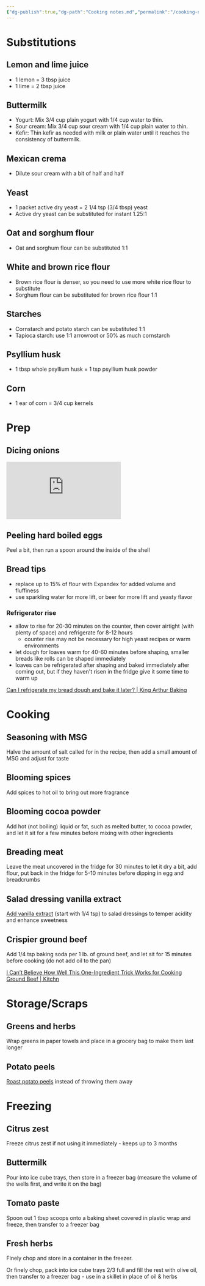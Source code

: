 ```yaml
---
{"dg-publish":true,"dg-path":"Cooking notes.md","permalink":"/cooking-notes/","hide":true,"dgHomeLink":"false","dgShowBacklinks":"false","dgShowLocalGraph":"false","dgShowFileTree":"false","dgEnableSearch":"false"}
---
```



# Substitutions

## Lemon and lime juice

- 1 lemon = 3 tbsp juice
- 1 lime = 2 tbsp juice

## Buttermilk

- Yogurt: Mix 3/4 cup plain yogurt with 1/4 cup water to thin.
- Sour cream: Mix 3/4 cup sour cream with 1/4 cup plain water to thin.
- Kefir: Thin kefir as needed with milk or plain water until it reaches the consistency of buttermilk.

## Mexican crema

- Dilute sour cream with a bit of half and half

## Yeast

- 1 packet active dry yeast = 2 1/4 tsp (3/4 tbsp) yeast
- Active dry yeast can be substituted for instant 1.25:1

## Oat and sorghum flour

- Oat and sorghum flour can be substituted 1:1

## White and brown rice flour

- Brown rice flour is denser, so you need to use more white rice flour to substitute
- Sorghum flour can be substituted for brown rice flour 1:1

## Starches

- Cornstarch and potato starch can be substituted 1:1
- Tapioca starch: use 1:1 arrowroot or 50% as much cornstarch

## Psyllium husk

- 1 tbsp whole psyllium husk = 1 tsp psyllium husk powder

## Corn

- 1 ear of corn = 3/4 cup kernels

# Prep

## Dicing onions

<iframe src="https://www.youtube.com/embed/CwRttSfnfcc" title="YouTube video player" frameborder="0" allow="picture-in-picture" allowfullscreen></iframe>

## Peeling hard boiled eggs

Peel a bit, then run a spoon around the inside of the shell

## Bread tips

- replace up to 15% of flour with Expandex for added volume and fluffiness
- use sparkling water for more lift, or beer for more lift and yeasty flavor

### Refrigerator rise

- allow to rise for 20-30 minutes on the counter, then cover airtight (with plenty of space) and refrigerate for 8-12 hours
    - counter rise may not be necessary for high yeast recipes or warm environments
- let dough for loaves warm for 40-60 minutes before shaping, smaller breads like rolls can be shaped immediately
- loaves can be refrigerated after shaping and baked immediately after coming out, but if they haven't risen in the fridge give it some time to warm up

[Can I refrigerate my bread dough and bake it later? | King Arthur Baking](https://www.kingarthurbaking.com/blog/2021/09/28/how-to-refrigerate-bread-dough-to-bake-later)

# Cooking

## Seasoning with MSG

Halve the amount of salt called for in the recipe, then add a small amount of MSG and adjust for taste

## Blooming spices

Add spices to hot oil to bring out more fragrance

## Blooming cocoa powder

Add hot (not boiling) liquid or fat, such as melted butter, to cocoa powder, and let it sit for a few minutes before mixing with other ingredients

## Breading meat

Leave the meat uncovered in the fridge for 30 minutes to let it dry a bit, add flour, put back in the fridge for 5-10 minutes before dipping in egg and breadcrumbs

## Salad dressing vanilla extract

[Add vanilla extract](https://www.thekitchn.com/vanilla-extract-salad-dressing-tip-23125044) (start with 1/4 tsp) to salad dressings to temper acidity and enhance sweetness

## Crispier ground beef

Add 1/4 tsp baking soda per 1 lb. of ground beef, and let sit for 15 minutes before cooking (do not add oil to the pan)

[I Can’t Believe How Well This One-Ingredient Trick Works for Cooking Ground Beef | Kitchn](https://www.thekitchn.com/best-ground-beef-baking-soda-tip-23143702)

# Storage/Scraps

## Greens and herbs

Wrap greens in paper towels and place in a grocery bag to make them last longer

## Potato peels

[Roast potato peels](https://www.thekitchn.com/heres-why-you-should-never-throw-out-potato-peelings-tips-from-the-kitchn-212565) instead of throwing them away

# Freezing

## Citrus zest

Freeze citrus zest if not using it immediately - keeps up to 3 months

## Buttermilk

Pour into ice cube trays, then store in a freezer bag (measure the volume of the wells first, and write it on the bag)

## Tomato paste

Spoon out 1 tbsp scoops onto a baking sheet covered in plastic wrap and freeze, then transfer to a freezer bag

## Fresh herbs

Finely chop and store in a container in the freezer.

Or finely chop, pack into ice cube trays 2/3 full and fill the rest with olive oil, then transfer to a freezer bag - use in a skillet in place of oil & herbs
